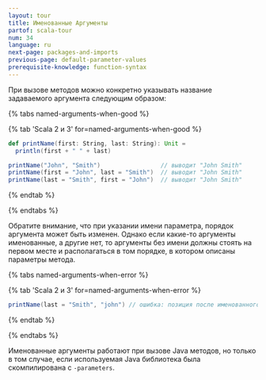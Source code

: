 ```yaml
---
layout: tour
title: Именованные Аргументы
partof: scala-tour
num: 34
language: ru
next-page: packages-and-imports
previous-page: default-parameter-values
prerequisite-knowledge: function-syntax
---
```


При вызове методов можно конкретно указывать название задаваемого аргумента следующим образом:

{% tabs named-arguments-when-good %}

{% tab 'Scala 2 и 3' for=named-arguments-when-good %}

```scala mdoc
def printName(first: String, last: String): Unit =
  println(first + " " + last)

printName("John", "Smith")                 // выводит "John Smith"
printName(first = "John", last = "Smith")  // выводит "John Smith"
printName(last = "Smith", first = "John")  // выводит "John Smith"
```

{% endtab %}

{% endtabs %}

Обратите внимание, что при указании имени параметра, порядок аргумента может быть изменен.
Однако если какие-то аргументы именованные, а другие нет,
то аргументы без имени должны стоять на первом месте и располагаться в том порядке, в котором описаны параметры метода.

{% tabs named-arguments-when-error %}

{% tab 'Scala 2 и 3' for=named-arguments-when-error %}

```scala mdoc:fail
printName(last = "Smith", "john") // ошибка: позиция после именованного аргумента
```

{% endtab %}

{% endtabs %}

Именованные аргументы работают при вызове Java методов, но только в том случае,
если используемая Java библиотека была скомпилирована с `-parameters`.
